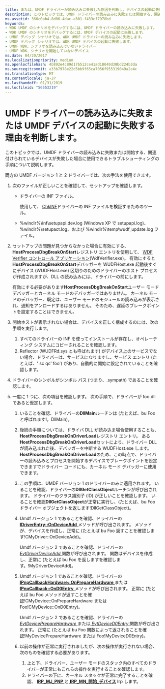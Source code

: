 ```yaml
---
title: または、UMDF ドライバーが読み込みに失敗した原因を判断し、デバイスの起動に失敗
description: このトピックでは、UMDF ドライバーの読み込みに失敗または開始する、関連付けられているデバイスが失敗した場合に使用できるトラブルシューティングの手順について説明します。
ms.assetid: 366c0ab4-8d06-4dac-a301-f433cf7978bd
keywords:
- WDK UMDF のシナリオをデバッグするには、UMDF ドライバーの読み込みに失敗します。
- WDK UMDF のシナリオをデバッグするには、UMDF デバイスの起動に失敗します。
- UMDF デバッグ シナリオでは、WDK UMDF ドライバーの読み込みに失敗します。
- UMDF デバッグ シナリオでは、WDK UMDF デバイスの起動に失敗します。
- UMDF WDK、シナリオを読み込んでいないドライバー
- UMDF WDK、シナリオを開始していないデバイス
ms.date: 04/20/2017
ms.localizationpriority: medium
ms.openlocfilehash: 4b892e4c89d17b512ce41ad18040d30bd224b3da
ms.sourcegitcommit: a33b7978e22d5bb9f65ca7056f955319049a2e4c
ms.translationtype: MT
ms.contentlocale: ja-JP
ms.lasthandoff: 01/31/2019
ms.locfileid: "56553219"
---
```

# <a name="determining-why-the-umdf-driver-fails-to-load-or-the-umdf-device-fails-to-start"></a>UMDF ドライバーの読み込みに失敗または UMDF デバイスの起動に失敗する理由を判断します。


このトピックでは、UMDF ドライバーの読み込みに失敗または開始する、関連付けられているデバイスが失敗した場合に使用できるトラブルシューティングの手順について説明します。

両方の UMDF バージョン 1 と 2 ドライバーでは、次の手法を使用できます。

1.  次のファイルが正しいことを確認して、セットアップを確認します。
    -   ドライバーの INF ファイル。

        使用して、 [ChkINF](https://msdn.microsoft.com/library/windows/hardware/ff543461)ドライバーの INF ファイルを検証するためのツール。

    -   %windir%\\inf\\setupapi.dev.log (Windows XP で setupapi.log)、%windir%\\setupact.log、および %windir%\\temp\\wudf\_update.log ファイル。

2.  セットアップの問題が見つからなかった場合に有効にする、 **HostProcessDbgBreakOnStart**レジストリ エントリを使用して、 [WDF Verifier コントロール アプリケーション](https://msdn.microsoft.com/library/windows/hardware/ff556129)(WdfVerifier.exe)。 有効にすると**HostProcessDbgBreakOnStart**デバッガーを WUDFHost.exe 起動後すぐにデバイス (WUDFHost.exe) 区切りのためのドライバーのホスト プロセスが作成されますが、DLL の読み込みには、ドライバーの前にします。

    有効にする必要があります**HostProcessDbgBreakOnStart**ユーザー モード デバッガーとカーネル モードのデバッガーではありません。 カーネル モードのデバッガー、既定は、ユーザー モードのモジュールの読み込みが表示され、通知をアンロードするはありません。 そのため、遅延のブレークポイントを設定することはできません。

3.  開始ホストが表示されない場合は、デバイスを正しく構成するのには、次の手順を実行します。
    1.  すべてのドライバーの INF を使ってインストールが存在し、オペレーティング システムにコピーされることを確認します。
    2.  Reflector (WUDFRd.sys とも呼ばれます) がデバイス上のサービスでない場合、ドライバーは、サービスになりますし、サービス エントリ (たとえば、' sc qc' foo') があり、自動的に開始に設定されていることを確認します。

4.  ドライバーのシンボルがシンボル パス (つまり、.sympath) であることを確認します。

5.  一度に 1 つに、次の項目を確認します。 次の手順で、ドライバーが foo.dll であると仮定します。
    1.  いることを確認、ドライバーの**DllMain**ルーチンは (たとえば、bu Foo と呼ばれます!。DllMain)。
    2.  後続の手順については、ドライバ DLL が読み込ま場合使用することも、 **HostProcessDbgBreakOnDriverLoad**レジストリ エントリ。 ある**HostProcessDbgBreakOnDriverLoad**セットにより、ドライバー DLL が読み込まれた後、デバッガーを中断する WUDFHost.exe します。 **HostProcessDbgBreakOnDriverLoad**のため、この時点で、ドライバーの読み込みとプロセスを開始するデバイスでブレークポイントを設定できますでドライバー コードにも、カーネル モード デバッガーに使用できます。
    3.  この手順は、UMDF バージョン 1 のドライバーのみに適用されます。 いることを確認、ドライバーの**DllGetClassObject**ルーチンが呼び出されます。 ドライバーのクラス識別子 (ID) が正しいことを確認します。 いることを確認**DllGetClassObject**が正常に実行し、(たとえば、bu Foo ドライバー オブジェクトを返します!DllGetClassObject)。

    4.  Umdf バージョン 1 であることを確認、ドライバーの[ **IDriverEntry::OnDeviceAdd** ](https://msdn.microsoft.com/library/windows/hardware/ff554896)メソッドが呼び出されます。 メソッドが、デバイスを作成し、正常に (たとえば bu Foo 返すことを確認します!CMyDriver::OnDeviceAdd)。

        Umdf バージョン 2 であることを確認、ドライバーの[ *EvtDriverDeviceAdd* ](https://msdn.microsoft.com/library/windows/hardware/ff541693)関数が呼び出されます。 関数はデバイスを作成し、正常に (たとえば bu Foo を返しますを確認します。!MyDriverDeviceAdd)。

    5.  Umdf バージョン 1 であることを確認、ドライバーの[ **IPnpCallbackHardware::OnPrepareHardware** ](https://msdn.microsoft.com/library/windows/hardware/ff556766)または[ **IPnpCallback::OnD0Entry** ](https://msdn.microsoft.com/library/windows/hardware/ff556799)メソッドが呼び出されます。 正常に (たとえば bu Foo メソッドが返すことを確認!CMyDevice::OnPrepareHardware または Foo!CMyDevice::OnD0Entry)。

        Umdf バージョン 2 であることを確認、ドライバーの[ *EvtDevicePrepareHardware* ](https://msdn.microsoft.com/library/windows/hardware/ff540880)または[ *EvtDeviceD0Entry* ](https://msdn.microsoft.com/library/windows/hardware/ff540848)関数が呼び出されます。 正常に (たとえば bu Foo 関数によって返されることを確認!MyDevicePrepareHardware または Foo!MyDeviceD0Entry)。

    6.  以前の操作が正常に実行されましたが、次の操作が実行されない場合、次のものを確認する必要があります。
        1.  上と下、ドライバー、ユーザー モードのスタック内のすべてのドライバーが正常にもこれらの操作を実行することを確認します。
        2.  ドライバーの下に、カーネル スタックが正常に完了することを確認、 [ **IRP\_MJ\_PNP** ](https://msdn.microsoft.com/library/windows/hardware/ff550772)と[ **IRP\_MN\_開始\_デバイス**](https://msdn.microsoft.com/library/windows/hardware/ff551749) Irp します。

 

 





